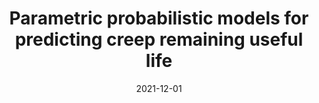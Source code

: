 ---
title: "Parametric probabilistic models for predicting creep remaining useful life"
authors: "V. V. Maudonet, C. F. T. Matt and A. Cunha Jr"
event: "26th International Congress of Mechanical Engineering (COBEM 2021)"
year: "2021"
doi: http://dx.doi.org/10.26678/abcm.cobem2021.cob2021-2312
pdf: 
arxiv: 
hal: "https://hal.archives-ouvertes.fr/hal-03425927"
image: "GraphicalAbstract_Conf_2021_COBEM2021-3.png"
layout: none
date: 2021-12-01
collection: publications
category: conferences
permalink: /publications/ConferencePaper_2021_COBEM2021-3
---